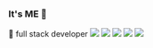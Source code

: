 
### It's ME 👋

🔭 full stack developer
![](https://img.shields.io/badge/Django-092E20?style=for-the-badge&logo=django&logoColor=green) ![](https://img.shields.io/badge/React-20232A?style=for-the-badge&logo=react&logoColor=61DAFB)
![](https://badgen.net/badge/react/%E2%98%85%E2%98%85%E2%98%85%E2%98%85%E2%98%86) ![](https://badgen.net/badge/django/%E2%98%85%E2%98%85%E2%98%85%E2%98%85%E2%98%86/green?icon=react) ![](https://badgen.net/badge/python/%E2%98%85%E2%98%85%E2%98%85%E2%98%86%E2%98%86/blue?icon=react)



